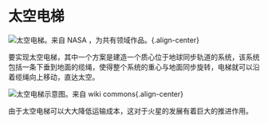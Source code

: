 太空电梯
========

![太空电梯。来自
[NASA](https://commons.wikimedia.org/wiki/File:Nasa_space_elev.jpg)
，为共有领域作品。](resources/space_elevator/nasa_space_elev.jpg){.align-center}

要实现太空电梯，其中一个方案是建造一个质心位于地球同步轨道的系统，该系统包括一条下垂到地面的缆绳，使得整个系统的重心与地面同步旋转，电梯就可以沿着缆绳向上移动，直达太空。

![太空电梯示意图。来自 [wiki
commons](https://en.wikipedia.org/wiki/File:Space_elevator_structural_diagram--corrected_for_scale%2BCM%2Betc--regenerated_as_SVG.svg)](resources/space_elevator/Space_elevator_structural_diagram.png){.align-center}

由于太空电梯可以大大降低运输成本，这对于火星的发展有着巨大的推进作用。
